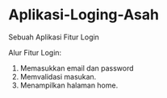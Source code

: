 # Aplikasi-Loging-Asah
Sebuah Aplikasi Fitur Login

Alur Fitur Login:
1. Memasukkan email dan password
2. Memvalidasi masukan.
3. Menampilkan halaman home.
